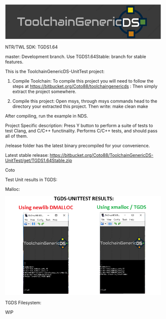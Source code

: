 ![ToolchainGenericDS](img/TGDS-Logo.png)

NTR/TWL SDK: TGDS1.64

master: Development branch. Use TGDS1.64Stable: branch for stable features.

This is the ToolchainGenericDS-UnitTest project:

1.	Compile Toolchain:
To compile this project you will need to follow the steps at https://bitbucket.org/Coto88/toolchaingenericds :
Then simply extract the project somewhere.

2.	Compile this project: 
Open msys, through msys commands head to the directory your extracted this project.
Then write:
make clean <enter>
make <enter>

After compiling, run the example in NDS. 

Project Specific description:
	Press Y button to perform a suite of tests to test Clang, and C/C++ functinality. Performs C/C++ tests, and should pass all of them.

/release folder has the latest binary precompiled for your convenience.

Latest stable release: https://bitbucket.org/Coto88/ToolchainGenericDS-UnitTest/get/TGDS1.64Stable.zip

	
Coto

Test Unit results in TGDS:

Malloc:

![ToolchainGenericDS](img/mallocComparison.png)


TGDS Filesystem:

WIP
